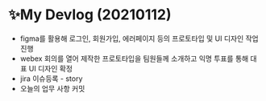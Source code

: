 # ✨My Devlog (20210112)

- figma를 활용해 로그인, 회원가입, 에러페이지 등의 프로토타입 및 UI 디자인 작업 진행
- webex 회의를 열어 제작한 프로토타입을 팀원들께 소개하고 익명 투표를 통해 대표 UI 디자인 확정
- jira 이슈등록 - story
- 오늘의 업무 사항 커밋

